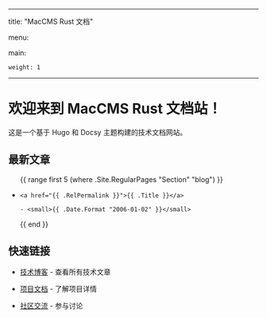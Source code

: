 
---

title: "MacCMS Rust 文档"

menu:

  main:

    weight: 1

---



# 欢迎来到 MacCMS Rust 文档站！



这是一个基于 Hugo 和 Docsy 主题构建的技术文档网站。



## 最新文章



<ul>

{{ range first 5 (where .Site.RegularPages "Section" "blog") }}

  <li>

    <a href="{{ .RelPermalink }}">{{ .Title }}</a> 

    - <small>{{ .Date.Format "2006-01-02" }}</small>

  </li>

{{ end }}

</ul>



## 快速链接



- [技术博客](/blog/) - 查看所有技术文章

- [项目文档](/docs/) - 了解项目详情  

- [社区交流](/community/) - 参与讨论

